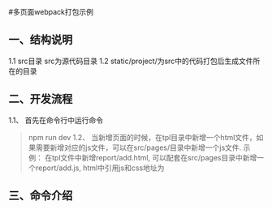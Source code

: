 #多页面webpack打包示例
## 一、结构说明
  1.1 src目录
     src为源代码目录
  1.2 static/project/为src中的代码打包后生成文件所在的目录
  
## 二、开发流程
1.1、 首先在命令行中运行命令
> npm run dev
1.2、 当新增页面的时候，在tpl目录中新增一个html文件，如果需要新增对应的js文件，可以在src/pages/目录中新增一个js文件.
示例：
在tpl文件中新增report/add.html,
可以配套在src/pages目录中新增一个report/add.js,
html中引用js和css地址为
><link href="static/project/css/report-add.css" rel="stylesheet">
><script type="text/javascript" src="static/project/js/report-add.js"></script>


## 三、命令介绍
